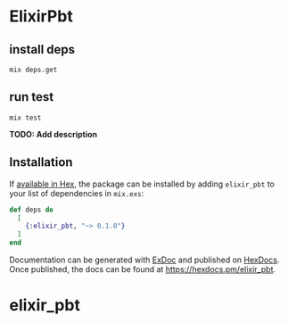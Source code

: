 # ElixirPbt

## install deps

```
mix deps.get
```

## run test

```
mix test
```

**TODO: Add description**

## Installation

If [available in Hex](https://hex.pm/docs/publish), the package can be installed
by adding `elixir_pbt` to your list of dependencies in `mix.exs`:

```elixir
def deps do
  [
    {:elixir_pbt, "~> 0.1.0"}
  ]
end
```

Documentation can be generated with [ExDoc](https://github.com/elixir-lang/ex_doc)
and published on [HexDocs](https://hexdocs.pm). Once published, the docs can
be found at <https://hexdocs.pm/elixir_pbt>.

# elixir_pbt
